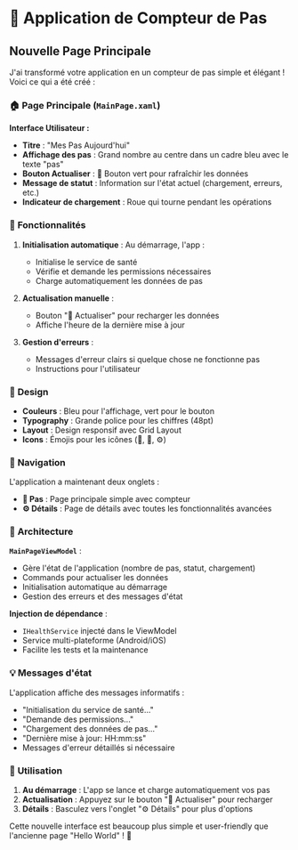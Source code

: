 # 📱 Application de Compteur de Pas

## Nouvelle Page Principale

J'ai transformé votre application en un compteur de pas simple et élégant ! Voici ce qui a été créé :

### 🏠 **Page Principale (`MainPage.xaml`)**

**Interface Utilisateur :**
- **Titre** : "Mes Pas Aujourd'hui"
- **Affichage des pas** : Grand nombre au centre dans un cadre bleu avec le texte "pas"
- **Bouton Actualiser** : 🔄 Bouton vert pour rafraîchir les données
- **Message de statut** : Information sur l'état actuel (chargement, erreurs, etc.)
- **Indicateur de chargement** : Roue qui tourne pendant les opérations

### 🔧 **Fonctionnalités**

1. **Initialisation automatique** : Au démarrage, l'app :
   - Initialise le service de santé
   - Vérifie et demande les permissions nécessaires
   - Charge automatiquement les données de pas

2. **Actualisation manuelle** : 
   - Bouton "🔄 Actualiser" pour recharger les données
   - Affiche l'heure de la dernière mise à jour

3. **Gestion d'erreurs** :
   - Messages d'erreur clairs si quelque chose ne fonctionne pas
   - Instructions pour l'utilisateur

### 🎨 **Design**

- **Couleurs** : Bleu pour l'affichage, vert pour le bouton
- **Typography** : Grande police pour les chiffres (48pt)
- **Layout** : Design responsif avec Grid Layout
- **Icons** : Émojis pour les icônes (🔄, 🚶, ⚙️)

### 📱 **Navigation**

L'application a maintenant deux onglets :
- **🚶 Pas** : Page principale simple avec compteur
- **⚙️ Détails** : Page de détails avec toutes les fonctionnalités avancées

### 🔄 **Architecture**

**`MainPageViewModel`** :
- Gère l'état de l'application (nombre de pas, statut, chargement)
- Commands pour actualiser les données
- Initialisation automatique au démarrage
- Gestion des erreurs et des messages d'état

**Injection de dépendance** :
- `IHealthService` injecté dans le ViewModel
- Service multi-plateforme (Android/iOS)
- Facilite les tests et la maintenance

### 💡 **Messages d'état**

L'application affiche des messages informatifs :
- "Initialisation du service de santé..."
- "Demande des permissions..."
- "Chargement des données de pas..."
- "Dernière mise à jour: HH:mm:ss"
- Messages d'erreur détaillés si nécessaire

### 🚀 **Utilisation**

1. **Au démarrage** : L'app se lance et charge automatiquement vos pas
2. **Actualisation** : Appuyez sur le bouton "🔄 Actualiser" pour recharger
3. **Détails** : Basculez vers l'onglet "⚙️ Détails" pour plus d'options

Cette nouvelle interface est beaucoup plus simple et user-friendly que l'ancienne page "Hello World" ! 🎉
